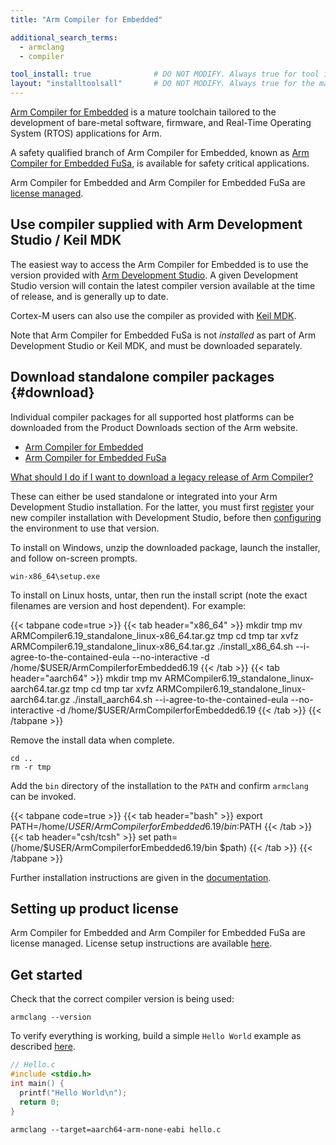 ```yaml
---
title: "Arm Compiler for Embedded"

additional_search_terms:
  - armclang
  - compiler

tool_install: true              # DO NOT MODIFY. Always true for tool installs
layout: "installtoolsall"       # DO NOT MODIFY. Always true for the main page of tool installs
---
```

[Arm Compiler for Embedded](https://developer.arm.com/Tools%20and%20Software/Arm%20Compiler%20for%20Embedded) is a mature toolchain tailored to the development of bare-metal software, firmware, and Real-Time Operating System (RTOS) applications for Arm.

A safety qualified branch of Arm Compiler for Embedded, known as [Arm Compiler for Embedded FuSa](https://developer.arm.com/Tools%20and%20Software/Arm%20Compiler%20for%20Embedded%20FuSa), is available for safety critical applications.

Arm Compiler for Embedded and Arm Compiler for Embedded FuSa are [license managed](../license/).

## Use compiler supplied with Arm Development Studio / Keil MDK

The easiest way to access the Arm Compiler for Embedded is to use the version provided with [Arm Development Studio](https://developer.arm.com/Tools%20and%20Software/Arm%20Development%20Studio). A given Development Studio version will contain the latest compiler version available at the time of release, and is generally up to date.

Cortex-M users can also use the compiler as provided with [Keil MDK](https://www2.keil.com/mdk5).

Note that Arm Compiler for Embedded FuSa is not _installed_ as part of Arm Development Studio or Keil MDK, and must be downloaded separately.

## Download standalone compiler packages {#download}

Individual compiler packages for all supported host platforms can be downloaded from the Product Downloads section of the Arm website.

- [Arm Compiler for Embedded](https://developer.arm.com/downloads/view/ACOMPE)
- [Arm Compiler for Embedded FuSa](https://developer.arm.com/downloads/view/ACOMP616)

[What should I do if I want to download a legacy release of Arm Compiler?](https://developer.arm.com/documentation/ka005184)

These can either be used standalone or integrated into your Arm Development Studio installation. For the latter, you must first [register](https://developer.arm.com/documentation/101469/latest/Installing-and-configuring-Arm-Development-Studio/Register-a-compiler-toolchain) your new compiler installation with Development Studio, before then [configuring](https://developer.arm.com/documentation/101469/latest/Installing-and-configuring-Arm-Development-Studio/Register-a-compiler-toolchain/Configure-a-compiler-toolchain-for-the-Arm-DS-command-prompt) the environment to use that version.

To install on Windows, unzip the downloaded package, launch the installer, and follow on-screen prompts.
```console
win-x86_64\setup.exe
```
To install on Linux hosts, untar, then run the install script (note the exact filenames are version and host dependent). For example:

{{< tabpane code=true >}}
  {{< tab header="x86_64" >}}
mkdir tmp
mv ARMCompiler6.19_standalone_linux-x86_64.tar.gz tmp
cd tmp
tar xvfz ARMCompiler6.19_standalone_linux-x86_64.tar.gz
./install_x86_64.sh --i-agree-to-the-contained-eula --no-interactive -d /home/$USER/ArmCompilerforEmbedded6.19
{{< /tab >}}
{{< tab header="aarch64" >}}
mkdir tmp
mv ARMCompiler6.19_standalone_linux-aarch64.tar.gz tmp
cd tmp
tar xvfz ARMCompiler6.19_standalone_linux-aarch64.tar.gz
./install_aarch64.sh --i-agree-to-the-contained-eula --no-interactive -d /home/$USER/ArmCompilerforEmbedded6.19
{{< /tab >}}
{{< /tabpane >}}

Remove the install data when complete.

```console
cd ..
rm -r tmp
```
Add the `bin` directory of the installation to the `PATH` and confirm `armclang` can be invoked.

{{< tabpane code=true >}}
  {{< tab header="bash" >}}
export PATH=/home/$USER/ArmCompilerforEmbedded6.19/bin:$PATH
{{< /tab >}}
  {{< tab header="csh/tcsh" >}}
set path=(/home/$USER/ArmCompilerforEmbedded6.19/bin $path)
{{< /tab >}}
{{< /tabpane >}}

Further installation instructions are given in the [documentation](https://developer.arm.com/documentation/100748/latest/Getting-Started/Installing-Arm-Compiler-for-Embedded).

## Setting up product license

Arm Compiler for Embedded and Arm Compiler for Embedded FuSa are license managed. License setup instructions are available [here](../license/).

## Get started

Check that the correct compiler version is being used:
```console
armclang --version
```
To verify everything is working, build a simple `Hello World` example as described [here](https://developer.arm.com/documentation/100748/latest/Getting-Started/Compiling-a-Hello-World-example).
```C
// Hello.c
#include <stdio.h>
int main() {
  printf("Hello World\n");
  return 0;
}
```
```console
armclang --target=aarch64-arm-none-eabi hello.c
```
